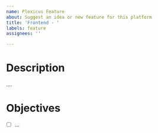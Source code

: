 ```yaml
---
name: Plexicus Feature
about: Suggest an idea or new feature for this platform
title: 'Frontend - '
labels: feature
assignees: ''

---
```


# Description
....

# Objectives
- [ ] ...
